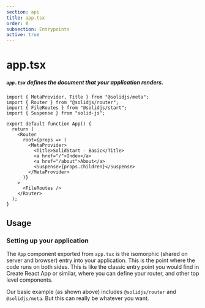 ```yaml
---
section: api
title: app.tsx
order: 8
subsection: Entrypoints
active: true
---
```


# app.tsx

##### `app.tsx` defines the document that your application renders.

<div class="text-lg">

```tsx twoslash
import { MetaProvider, Title } from "@solidjs/meta";
import { Router } from "@solidjs/router";
import { FileRoutes } from "@solidjs/start";
import { Suspense } from "solid-js";

export default function App() {
  return (
    <Router
      root={props => (
        <MetaProvider>
          <Title>SolidStart - Basic</Title>
          <a href="/">Index</a>
          <a href="/about">About</a>
          <Suspense>{props.children}</Suspense>
        </MetaProvider>
      )}
    >
      <FileRoutes />
    </Router>
  );
}
```

</div>

<table-of-contents></table-of-contents>

## Usage

### Setting up your application

The `App` component exported from `app.tsx` is the isomorphic (shared on server and browser) entry into your application. This is the point where the code runs on both sides. This is like the classic entry point you would find in Create React App or similar, where you can define your router, and other top level components.

Our basic example (as shown above) includes `@solidjs/router` and `@solidjs/meta`. But this can really be whatever you want.
